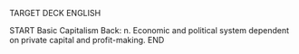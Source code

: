 TARGET DECK
ENGLISH

START
Basic
Capitalism
Back: n. Economic and political system dependent on private capital and profit-making.
END
